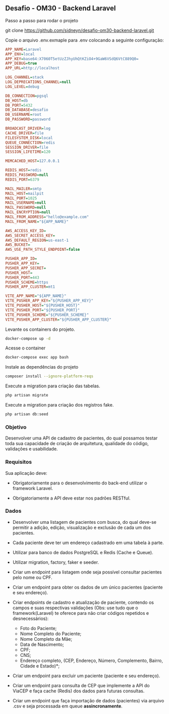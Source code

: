 ## Desafio - OM30 - Backend Laravel

Passo a passo para rodar o projeto

git clone https://github.com/sidneyn/desafio-om30-backend-laravel.git

Copie o arquivo .env.exmaple para .env colocando a seguinte configuração:

```ini
APP_NAME=Laravel
APP_ENV=local
APP_KEY=base64:X7060T5etUzZJhyUhQtKZiO4+9GaW6VSdQ6VtC889Q0=
APP_DEBUG=true
APP_URL=http://localhost

LOG_CHANNEL=stack
LOG_DEPRECATIONS_CHANNEL=null
LOG_LEVEL=debug

DB_CONNECTION=pgsql
DB_HOST=db
DB_PORT=5432
DB_DATABASE=desafio
DB_USERNAME=root
DB_PASSWORD=password

BROADCAST_DRIVER=log
CACHE_DRIVER=file
FILESYSTEM_DISK=local
QUEUE_CONNECTION=redis
SESSION_DRIVER=file
SESSION_LIFETIME=120

MEMCACHED_HOST=127.0.0.1

REDIS_HOST=redis
REDIS_PASSWORD=null
REDIS_PORT=6379

MAIL_MAILER=smtp
MAIL_HOST=mailpit
MAIL_PORT=1025
MAIL_USERNAME=null
MAIL_PASSWORD=null
MAIL_ENCRYPTION=null
MAIL_FROM_ADDRESS="hello@example.com"
MAIL_FROM_NAME="${APP_NAME}"

AWS_ACCESS_KEY_ID=
AWS_SECRET_ACCESS_KEY=
AWS_DEFAULT_REGION=us-east-1
AWS_BUCKET=
AWS_USE_PATH_STYLE_ENDPOINT=false

PUSHER_APP_ID=
PUSHER_APP_KEY=
PUSHER_APP_SECRET=
PUSHER_HOST=
PUSHER_PORT=443
PUSHER_SCHEME=https
PUSHER_APP_CLUSTER=mt1

VITE_APP_NAME="${APP_NAME}"
VITE_PUSHER_APP_KEY="${PUSHER_APP_KEY}"
VITE_PUSHER_HOST="${PUSHER_HOST}"
VITE_PUSHER_PORT="${PUSHER_PORT}"
VITE_PUSHER_SCHEME="${PUSHER_SCHEME}"
VITE_PUSHER_APP_CLUSTER="${PUSHER_APP_CLUSTER}"
```

Levante os containers do projeto.
```sh
docker-compose up -d
```

Acesse o container
```sh
docker-compose exec app bash
```

Instale as dependências do projeto
```sh
composer install --ignore-platform-reqs
```

Execute a migration para criação das tabelas.
```sh
php artisan migrate
```

Execute a migration para criação dos registros fake.
```sh
php artisan db:seed
```

### Objetivo

Desenvolver uma API de cadastro de pacientes, do qual possamos testar toda sua capacidade de criação de arquitetura, qualidade do código, validações e usabilidade.

### Requisitos

Sua aplicação deve:

- Obrigatoriamente para o desenvolvimento do back-end utilizar o framework Laravel.

- Obrigatoriamente a API deve estar nos padrões RESTful.

### Dados

- Desenvolver uma listagem de pacientes com busca, do qual deve-se permitir a adição, edição, visualização e exclusão de cada um dos pacientes.

- Cada paciente deve ter um endereço cadastrado em uma tabela à parte.

- Utilizar para banco de dados PostgreSQL e Redis (Cache e Queue).

- Utilizar migration, factory, faker e seeder.

- Criar um endpoint para listagem onde seja possível consultar pacientes pelo nome ou CPF.

- Criar um endpoint para obter os dados de um único pacientes (paciente e seu endereço).

- Criar endpoints de cadastro e atualização de paciente, contendo os campos e suas respectivas validações (Obs: use tudo que o framework(Laravel) te oferece para não criar códigos repetidos e desnecessários):

  - Foto do Paciente;
  - Nome Completo do Paciente;
  - Nome Completo da Mãe;
  - Data de Nascimento;
  - CPF;
  - CNS;
  - Endereço completo, (CEP, Endereço, Número, Complemento, Bairro, Cidade e Estado)*;

 - Criar um endpoint para excluir um paciente (paciente e seu endereço).

 - Criar um endpoint para consulta de CEP que implemente a API do ViaCEP e faça cache (Redis) dos dados para futuras consultas.

 - Criar um endpoint que faça importação de dados (pacientes) via arquivo .csv e seja processada em queue **assincronamente**.